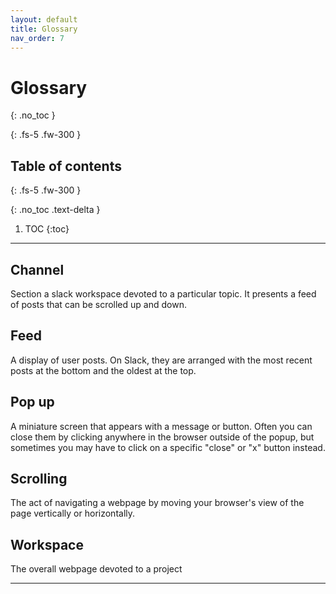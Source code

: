 ```yaml
---
layout: default
title: Glossary
nav_order: 7
---
```


# Glossary
{: .no_toc }


{: .fs-5 .fw-300 }

## Table of contents
{: .fs-5 .fw-300 }

{: .no_toc .text-delta }

1. TOC
{:toc}

---

## Channel
Section a slack workspace devoted to a particular topic. It presents a feed of posts that can be scrolled up and down.

## Feed
A display of user posts. On Slack, they are arranged with the most recent posts at the bottom and the oldest at the top.


## Pop up
A miniature screen that appears with a message or button.  Often you can close them by clicking anywhere in the browser outside of the popup, but sometimes you may have to click on a specific "close" or "x" button instead.


## Scrolling
The act of navigating a webpage by moving your browser's view of the page vertically or horizontally.

## Workspace
The overall webpage devoted to a project


---
```
